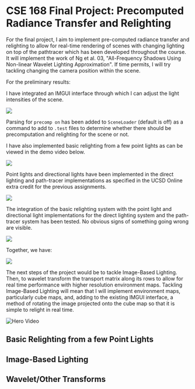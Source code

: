 # CSE 168 Final Project: Precomputed Radiance Transfer and Relighting

For the final project, I aim to implement pre-computed radiance transfer and relighting to allow for real-time rendering of scenes with changing lighting on top of the pathtracer which has been developed throughout the course. It will implement the work of Ng et al. 03, "All-Frequency Shadows Using Non-linear Wavelet Lighting Approximation". If time permits,  I will try tackling changing the camera position within the scene.

For the preliminary results: 

I have integrated an IMGUI interface through which I can adjust the light intensities of the scene. 

![](FinalProject/interfaceImage)

Parsing for `precomp on` has been added to `SceneLoader` (default is off) as a command to add to `.test` files to determine whether there should be precomputation and relighting for the scene or not.

I have also implemented basic relighting from a few point lights as can be viewed in the demo video below.

![](FinalProject/basicRelight)

Point lights and directional lights have been implemented in the direct lighting and path-tracer implementations as specified in the UCSD Online extra credit for the previous assignments.

![](FinalProject/pointandDirLight)

The integration of the basic relighting system with the point light and directional light implementations for the direct lighting system and the path-tracer system has been tested. No obvious signs of something going wrong are visible.

![](FinalProject/integrationtest)

Together, we have:

![](FinalProject/ProposalDemo)

The next steps of the project would be to tackle Image-Based Lighting. Then, to wavelet transform the transport matrix along its rows to allow for real time performance with higher resolution environment maps. Tackling Image-Based Lighting will mean that I will implement environment maps, particularly cube maps, and, adding to the existing IMGUI interface, a method of rotating the image projected onto the cube map so that it is simple to relight in real time.

![Hero Video](FinalProject/heroVideo)

## Basic Relighting from a few Point Lights

## Image-Based Lighting

## Wavelet/Other Transforms
